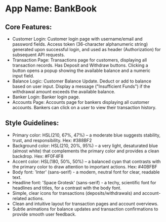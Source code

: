 # **App Name**: BankBook

## Core Features:

- Customer Login: Customer login page with username/email and password fields. Access token (36-character alphanumeric string) generated upon successful login, and used as header (Authorization) for subsequent API requests.
- Transaction Page: Transactions page for customers, displaying all transaction records. Has Deposit and Withdraw buttons. Clicking a button opens a popup showing the available balance and a numeric input field.
- Balance Logic: Customer Balance Update. Deduct or add to balance based on user input. Display a message ("Insufficient Funds") if the withdrawal amount exceeds the available balance.
- Banker Login: Banker login page.
- Accounts Page: Accounts page for bankers displaying all customer accounts. Bankers can click on a user to view their transaction history.

## Style Guidelines:

- Primary color: HSL(210, 67%, 47%) – a moderate blue suggests stability, trust, and responsibility. Hex: #388BF2
- Background color: HSL(210, 20%, 95%) – a very light, desaturated blue (almost white) that complements the primary color and provides a clean backdrop. Hex: #F0F4F8
- Accent color: HSL(180, 50%, 50%) – a balanced cyan that contrasts with the primary color to draw attention to important actions. Hex: #40BFBF
- Body font: 'Inter' (sans-serif) - a modern, neutral font for clear, readable text.
- Headline font: 'Space Grotesk' (sans-serif) - a techy, scientific font for headlines and titles, for a contrast with the body font.
- Simple, clear icons for transactions (deposits/withdrawals) and account-related actions.
- Clean and intuitive layout for transaction pages and account overviews.
- Subtle animations for balance updates and transaction confirmations to provide smooth user feedback.
